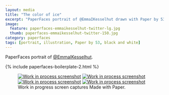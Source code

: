 ```yaml
---
layout: media
title: "The color of ice"
excerpt: "PaperFaces portrait of @EmmaIKesselhut drawn with Paper by 53 on an iPad."
image: 
  feature: paperfaces-emmaikesselhut-twitter-lg.jpg
  thumb: paperfaces-emmaikesselhut-twitter-150.jpg
category: paperfaces
tags: [portrait, illustration, Paper by 53, black and white]
---
```


PaperFaces portrait of [@EmmaIKesselhut](http://twitter.com/EmmaIKesselhut).

{% include paperfaces-boilerplate-2.html %}

<figure class="third">
	<a href="{{ site.url }}/images/paperfaces-emmaikesselhut-process-1-lg.jpg"><img src="{{ site.url }}/images/paperfaces-emmaikesselhut-process-1-600.jpg" alt="Work in process screenshot"></a>
	<a href="{{ site.url }}/images/paperfaces-emmaikesselhut-process-2-lg.jpg"><img src="{{ site.url }}/images/paperfaces-emmaikesselhut-process-2-600.jpg" alt="Work in process screenshot"></a>
	<a href="{{ site.url }}/images/paperfaces-emmaikesselhut-process-3-lg.jpg"><img src="{{ site.url }}/images/paperfaces-emmaikesselhut-process-3-600.jpg" alt="Work in process screenshot"></a>
	<a href="{{ site.url }}/images/paperfaces-emmaikesselhut-process-4-lg.jpg"><img src="{{ site.url }}/images/paperfaces-emmaikesselhut-process-4-600.jpg" alt="Work in process screenshot"></a>
	<figcaption>Work in progress screen captures Made with Paper.</figcaption>
</figure>
